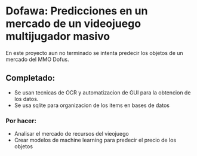 # Dofawa: Predicciones en un mercado de un videojuego multijugador masivo

En este proyecto aun no terminado se intenta predecir los objetos de un mercado del MMO Dofus.
## Completado:
- Se usan tecnicas de OCR y automatizacion de GUI para la obtencion de los datos.
- Se usa sqlite para organizacion de los items en bases de datos
### Por hacer:
- Analisar el mercado de recursos del vieojuego
- Crear modelos de machine learning para predecir el precio de los objetos
